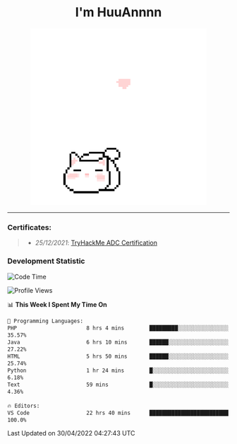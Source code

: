 <h1 align='center'>I'm HuuAnnnn</h1>
<p align="center">
 <img src="cat_intro.gif" />
</p>

___

### Certificates:
>- *25/12/2021*: [TryHackMe ADC Certification](https://tryhackme-certificates.s3-eu-west-1.amazonaws.com/THM-HKVVJOIWJA.png)


### Development Statistic

<!--START_SECTION:waka-->
![Code Time](http://img.shields.io/badge/Code%20Time-131%20hrs%206%20mins-blue)

![Profile Views](http://img.shields.io/badge/Profile%20Views-19-blue)

📊 **This Week I Spent My Time On** 

```text
💬 Programming Languages: 
PHP                      8 hrs 4 mins        █████████░░░░░░░░░░░░░░░░   35.57% 
Java                     6 hrs 10 mins       ██████░░░░░░░░░░░░░░░░░░░   27.22% 
HTML                     5 hrs 50 mins       ██████░░░░░░░░░░░░░░░░░░░   25.74% 
Python                   1 hr 24 mins        █░░░░░░░░░░░░░░░░░░░░░░░░   6.18% 
Text                     59 mins             █░░░░░░░░░░░░░░░░░░░░░░░░   4.36%

🔥 Editors: 
VS Code                  22 hrs 40 mins      █████████████████████████   100.0%

```


 Last Updated on 30/04/2022 04:27:43 UTC
<!--END_SECTION:waka-->
